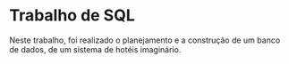 # Trabalho de SQL
Neste trabalho, foi realizado o planejamento e a construção de um banco de dados, de um sistema de hotéis imaginário.
